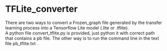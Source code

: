 # TFLite_converter
There are two ways to convert a Frozen_graph file generated by the transfer learning process into a Tensorflow Lite model (.lite or .tflite).<br/>
A python file convert_tflite.py is provided, just python it with correct path that contains a pb file.
The other way is to run the command line in the text file pb_tflite.txt .
